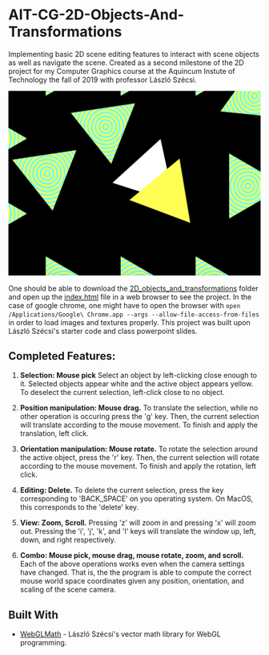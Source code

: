 # AIT-CG-2D-Objects-And-Transformations

Implementing basic 2D scene editing features to interact with scene objects as well as navigate the scene. Created as a second milestone of the 2D project for my Computer Graphics course at the Aquincum Instute of Technology the fall of 2019 with professor László Szécsi.

<p align="center">
  <img src="/resources/screenshot.png" alt="A screenshot of the running project demonstrating each of the completed features." width="800">
</p>

One should be able to download the [2D_objects_and_transformations](https://github.com/trastopchin/AIT-CG-2D-Objects-And-Transformations/tree/master/2D_objects_and_transformations) folder and open up the [index.html](https://github.com/trastopchin/AIT-CG-2D-Objects-And-Transformations/blob/master/2D_objects_and_transformations/graphics/index.html) file in a web browser to see the project. In the case of google chrome, one might have to open the browser with `open /Applications/Google\ Chrome.app --args --allow-file-access-from-files` in order to load images and textures properly. This project was built upon László Szécsi's starter code and class powerpoint slides.

## Completed Features:

1. **Selection: Mouse pick** Select an object by left-clicking close enough to it. Selected objects appear white and the active object appears yellow. To deselect the current selection, left-click close to no object.
     
2. **Position manipulation: Mouse drag.** To translate the selection, while no other operation is occuring press the 'g' key. Then, the current selection will translate according to the mouse movement. To finish and apply the translation, left click.

3. **Orientation manipulation: Mouse rotate.** To rotate the selection around the active object, press the 'r' key. Then, the current selection will rotate according to the mouse movement. To finish and apply the rotation, left click.

4. **Editing: Delete.** To delete the current selection, press the key corresponding to 'BACK_SPACE' on you operating system. On MacOS, this corresponds to the 'delete' key.

5. **View: Zoom, Scroll.** Pressing 'z' will zoom in and pressing 'x' will zoom out. Pressing the 'i', 'j', 'k', and 'l' keys will translate the window up, left, down, and right respectively.

6. **Combo: Mouse pick, mouse drag, mouse rotate, zoom, and scroll.** Each of the above operations works even when the camera settings have changed. That is, the the program is able to compute the correct mouse world space coordinates given any position, orientation, and scaling of the scene camera.

## Built With

* [WebGLMath](https://github.com/szecsi/WebGLMath) - László Szécsi's vector math library for WebGL programming.
